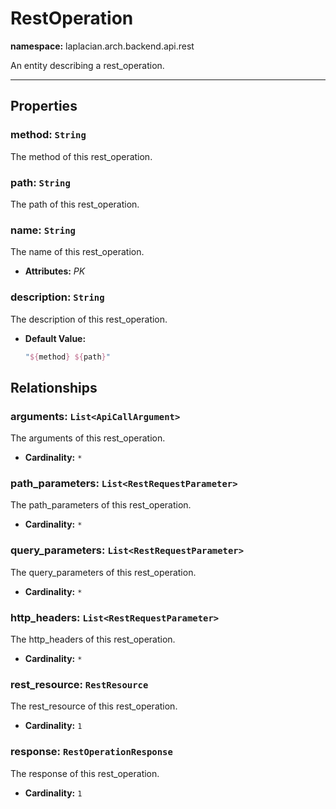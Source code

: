

# **RestOperation**
**namespace:** laplacian.arch.backend.api.rest

An entity describing a rest_operation.



---

## Properties

### method: `String`
The method of this rest_operation.

### path: `String`
The path of this rest_operation.

### name: `String`
The name of this rest_operation.
- **Attributes:** *PK*

### description: `String`
The description of this rest_operation.
- **Default Value:**
  ```kotlin
  "${method} ${path}"
  ```

## Relationships

### arguments: `List<ApiCallArgument>`
The arguments of this rest_operation.
- **Cardinality:** `*`

### path_parameters: `List<RestRequestParameter>`
The path_parameters of this rest_operation.
- **Cardinality:** `*`

### query_parameters: `List<RestRequestParameter>`
The query_parameters of this rest_operation.
- **Cardinality:** `*`

### http_headers: `List<RestRequestParameter>`
The http_headers of this rest_operation.
- **Cardinality:** `*`

### rest_resource: `RestResource`
The rest_resource of this rest_operation.
- **Cardinality:** `1`

### response: `RestOperationResponse`
The response of this rest_operation.
- **Cardinality:** `1`
